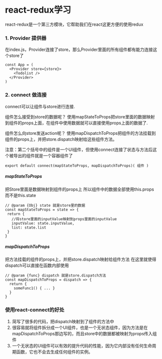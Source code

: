 # react-redux学习
react-redux是一个第三方模块，它帮助我们在react这更方便的使用redux

### 1. Provider 提供器
在index.js，Provider连接了store，那么Provider里面的所有组件都有能力连接这个store了
```
const App = (
  <Provider store={store}>
    <Todolist />
  </Provider>
)
```

### 2. connect 做连接
connect可以让组件与store进行连接.

组件怎么接受到store的数据呢？
使用mapStateToProps把store里面的数据映射到组件的props上面，在组件中使用数据就可以直接使用props上面的数据了.

组件怎么向store发送action呢？
使用mapDispatchToProps把组件的方法挂载到组件的props上，并把store.dispatch映射给这些组件方法。

注意：第二个括号中的组件是一个UI组件，但使用connect连接了状态与方法后这个被导出的组件就是一个容器组件了
```
export default connect(mapStateToProps, mapDispatchToProps)( 组件 )
```

##### mapStateToProps
把Store里面是数据映射到组件的props上
所以组件中的数据全部使用this.props而不是this.state

 ```
// @param {Obj} state 就是store里的数据
const mapStateToProps = state => {
  return {
    //将store里面的inputValue映射到props里面的inputValue
    inputValue: state.inputValue,
    list: state.list
  }
}
```

##### mapDispatchToProps
把方法挂载的组件的props上，并把store.dispatch映射给组件方法
在这里就使得dispatch可以直接在函数内部使用

```
// @param {func} dispatch 就是store.dispatch方法
const mapDispatchToProps = dispatch => {
  return {
    someFunc1() { ... }
  }
}
```

### 使用react-connect的好处
1. 简写了很多的代码，把dispatch映射到了组件的方法中
2. 很容易就将组件拆分成一个UI组件，也是一个无状态组件，因为方法是在mapDispatchToProps那边写的，而且store中的数据都被映射为props传入组件
3. 一个无状态的UI组件可以有效的提升代码的性能，因为它内部没有任何生命周期函数，它也不会去生成任何组件的实例。
